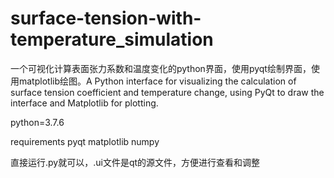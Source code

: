 # surface-tension-with-temperature_simulation
一个可视化计算表面张力系数和温度变化的python界面，使用pyqt绘制界面，使用matplotlib绘图。A Python interface for visualizing the calculation of surface tension coefficient and temperature change, using PyQt to draw the interface and Matplotlib for plotting.

python=3.7.6

requirements
pyqt
matplotlib
numpy

直接运行.py就可以，.ui文件是qt的源文件，方便进行查看和调整
